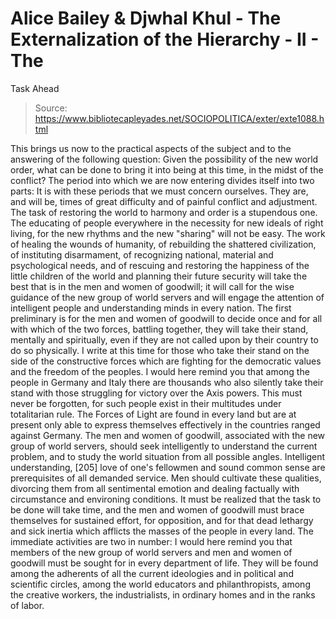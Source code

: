 # Alice Bailey & Djwhal Khul - The Externalization of the Hierarchy - II - The
Task Ahead

> Source: https://www.bibliotecapleyades.net/SOCIOPOLITICA/exter/exte1088.html

This brings us now to the practical aspects of the subject and to the answering of the following question: Given the possibility of the new world order, what can be done to bring it into being at this time, in the midst of the conflict?
The period into which we are now entering divides itself into two parts:
It is with these periods that we must concern ourselves. They are, and will be, times of great difficulty and of painful conflict and adjustment. The task of restoring the world to harmony and order is a stupendous one. The educating of people everywhere in the necessity for new ideals of right living, for the new rhythms and the new "sharing" will not be easy. The work of healing the wounds of humanity, of rebuilding the shattered civilization, of instituting disarmament, of recognizing national, material and psychological needs, and of rescuing and restoring the happiness of the little children of the world and planning their future security will take the best that is in the men and women of goodwill; it will call for the wise guidance of the new group of world servers and will engage the attention of intelligent people and understanding minds in every nation.
The first preliminary is for the men and women of goodwill to decide once and for all with which of the two forces, battling together, they will take their stand, mentally and spiritually, even if they are not called upon by their country to do so physically. I write at this time for those who take their stand on the side of the constructive forces which are fighting for the democratic values and the freedom of the peoples. I would here remind you that among the people in Germany and Italy there are thousands who also silently take their stand with those struggling for victory over the Axis powers. This must never be forgotten, for such people exist in their multitudes under totalitarian rule. The Forces of Light are found in every land but are at present only able to express themselves effectively in the countries ranged against Germany.
The men and women of goodwill, associated with the new group of world servers, should seek intelligently to understand the current problem, and to study the world situation from all possible angles. Intelligent understanding, [205] love of one's fellowmen and sound common sense are prerequisites of all demanded service. Men should cultivate these qualities, divorcing them from all sentimental emotion and dealing factually with circumstance and environing conditions. It must be realized that the task to be done will take time, and the men and women of goodwill must brace themselves for sustained effort, for opposition, and for that dead lethargy and sick inertia which afflicts the masses of the people in every land. The immediate activities are two in number:
I would here remind you that members of the new group of world servers and men and women of goodwill must be sought for in every department of life. They will be found among the adherents of all the current ideologies and in political and scientific circles, among the world educators and philanthropists, among the creative workers, the industrialists, in ordinary homes and in the ranks of labor.
